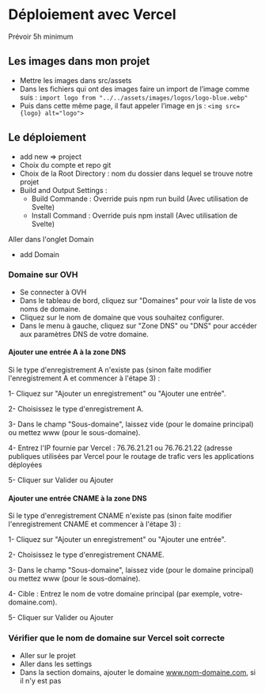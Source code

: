 # Déploiement avec Vercel

Prévoir 5h minimum

## Les images dans mon projet

- Mettre les images dans src/assets
- Dans les fichiers qui ont des images faire un import de l’image comme suis : ```import logo from "../../assets/images/logos/logo-blue.webp"```
- Puis dans cette même page, il faut appeler l’image en js : ```<img src={logo} alt="logo">```

## Le déploiement

- add new => project
- Choix du compte et repo git
- Choix de la Root Directory : nom du dossier dans lequel se trouve notre projet
- Build and Output Settings : 
	- Build Commande : Override puis npm run build (Avec utilisation de Svelte)
	- Install Command : Override puis npm install (Avec utilisation de Svelte)

Aller dans l'onglet Domain
- add Domain

### Domaine sur OVH

- Se connecter à OVH
- Dans le tableau de bord, cliquez sur "Domaines" pour voir la liste de vos noms de domaine.
- Cliquez sur le nom de domaine que vous souhaitez configurer.
- Dans le menu à gauche, cliquez sur "Zone DNS" ou "DNS" pour accéder aux paramètres DNS de votre domaine.

#### Ajouter une entrée A à la zone DNS
Si le type d'enregistrement A n'existe pas (sinon faite modifier l'enregistrement A et commencer à l'étape 3) :
  
  1- Cliquez sur "Ajouter un enregistrement" ou "Ajouter une entrée".
  
  2- Choisissez le type d'enregistrement A.
  
  3- Dans le champ "Sous-domaine", laissez vide (pour le domaine principal) ou mettez www (pour le sous-domaine).
  
  4- Entrez l'IP fournie par Vercel : 76.76.21.21 ou 76.76.21.22 (adresse publiques utilisées par Vercel pour le routage de trafic vers les applications déployées
  
  5- Cliquer sur Valider ou Ajouter

#### Ajouter une entrée CNAME à la zone DNS
Si le type d'enregistrement CNAME n'existe pas (sinon faite modifier l'enregistrement CNAME et commencer à l'étape 3) :

  1- Cliquez sur "Ajouter un enregistrement" ou "Ajouter une entrée".
  
  2- Choisissez le type d'enregistrement CNAME.
  
  3- Dans le champ "Sous-domaine", laissez vide (pour le domaine principal) ou mettez www (pour le sous-domaine).
  
  4- Cible : Entrez le nom de votre domaine principal (par exemple, votre-domaine.com).
  
  5- Cliquer sur Valider ou Ajouter

  ### Vérifier que le nom de domaine sur Vercel soit correcte

  - Aller sur le projet
  - Aller dans les settings
  - Dans la section domains, ajouter le domaine www.nom-domaine.com, si il n'y est pas

